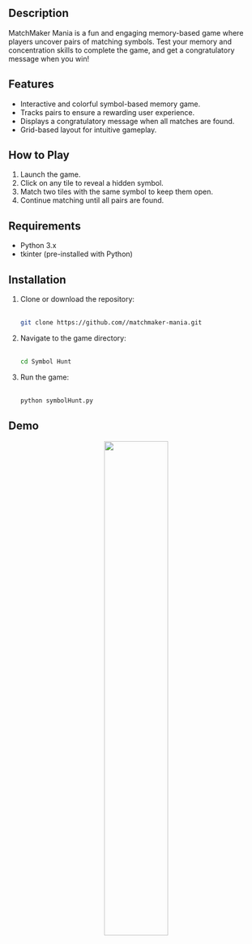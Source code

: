 ##  Description

MatchMaker Mania is a fun and engaging memory-based game where players uncover pairs of matching symbols. Test your memory and concentration skills to complete the game, and get a congratulatory message when you win!

## Features
- Interactive and colorful symbol-based memory game.
- Tracks pairs to ensure a rewarding user experience.
- Displays a congratulatory message when all matches are found.
- Grid-based layout for intuitive gameplay.

## How to Play
1. Launch the game.
2. Click on any tile to reveal a hidden symbol.
3. Match two tiles with the same symbol to keep them open.
4. Continue matching until all pairs are found.

## Requirements
- Python 3.x
- tkinter (pre-installed with Python)

## Installation
1. Clone or download the repository:<br><br>
   ```sh
   git clone https://github.com//matchmaker-mania.git
   ```
2. Navigate to the game directory:<br><br>
    ```sh
    cd Symbol Hunt
   ```
3. Run the game:<br><br>
    ```sh
    python symbolHunt.py
   ``` 

##  Demo
<p align="center">
<img src="https://github.com/ndleah/python-mini-project/blob/main/IMG/Matchmaker.gif" width=50% height=50%>
